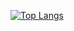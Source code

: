 [![Top Langs](https://github-readme-stats.vercel.app/api/top-langs/?username=erikthepythoncandrdev&langs_count=8)](https://github.com/anuraghazra/github-readme-stats)
